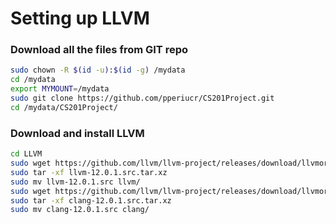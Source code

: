# Setting up LLVM
### Download all the files from GIT repo
```bash
sudo chown -R $(id -u):$(id -g) /mydata
cd /mydata
export MYMOUNT=/mydata
sudo git clone https://github.com/pperiucr/CS201Project.git
cd /mydata/CS201Project/
```

### Download and install LLVM
```bash
cd LLVM
sudo wget https://github.com/llvm/llvm-project/releases/download/llvmorg-12.0.1/llvm-12.0.1.src.tar.xz
sudo tar -xf llvm-12.0.1.src.tar.xz
sudo mv llvm-12.0.1.src llvm/
sudo wget https://github.com/llvm/llvm-project/releases/download/llvmorg-12.0.1/clang-12.0.1.src.tar.xz
sudo tar -xf clang-12.0.1.src.tar.xz
sudo mv clang-12.0.1.src clang/
```
